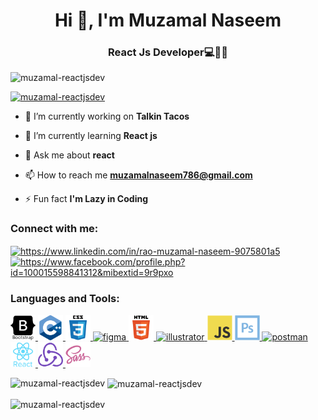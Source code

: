 <h1 align="center">Hi 👋, I'm Muzamal Naseem</h1>
<h3 align="center">React Js Developer💻👨‍💻</h3>

<p align="left"> <img src="https://komarev.com/ghpvc/?username=muzamal-reactjsdev&label=Profile%20views&color=0e75b6&style=flat" alt="muzamal-reactjsdev" /> </p>

<p align="left"> <a href="https://github.com/ryo-ma/github-profile-trophy"><img src="https://github-profile-trophy.vercel.app/?username=muzamal-reactjsdev" alt="muzamal-reactjsdev" /></a> </p>

- 🔭 I’m currently working on **Talkin Tacos**

- 🌱 I’m currently learning **React js**

- 💬 Ask me about **react**

- 📫 How to reach me **muzamalnaseem786@gmail.com**

- ⚡ Fun fact **I'm Lazy in Coding**

<h3 align="left">Connect with me:</h3>
<p align="left">
<a href="https://linkedin.com/in/https://www.linkedin.com/in/rao-muzamal-naseem-9075801a5" target="blank"><img align="center" src="https://raw.githubusercontent.com/rahuldkjain/github-profile-readme-generator/master/src/images/icons/Social/linked-in-alt.svg" alt="https://www.linkedin.com/in/rao-muzamal-naseem-9075801a5" height="30" width="40" /></a>
<a href="https://fb.com/https://www.facebook.com/profile.php?id=100015598841312&mibextid=9r9pxo" target="blank"><img align="center" src="https://raw.githubusercontent.com/rahuldkjain/github-profile-readme-generator/master/src/images/icons/Social/facebook.svg" alt="https://www.facebook.com/profile.php?id=100015598841312&mibextid=9r9pxo" height="30" width="40" /></a>
</p>

<h3 align="left">Languages and Tools:</h3>
<p align="left"> <a href="https://getbootstrap.com" target="_blank" rel="noreferrer"> <img src="https://raw.githubusercontent.com/devicons/devicon/master/icons/bootstrap/bootstrap-plain-wordmark.svg" alt="bootstrap" width="40" height="40"/> </a> <a href="https://www.w3schools.com/cpp/" target="_blank" rel="noreferrer"> <img src="https://raw.githubusercontent.com/devicons/devicon/master/icons/cplusplus/cplusplus-original.svg" alt="cplusplus" width="40" height="40"/> </a> <a href="https://www.w3schools.com/css/" target="_blank" rel="noreferrer"> <img src="https://raw.githubusercontent.com/devicons/devicon/master/icons/css3/css3-original-wordmark.svg" alt="css3" width="40" height="40"/> </a> <a href="https://www.figma.com/" target="_blank" rel="noreferrer"> <img src="https://www.vectorlogo.zone/logos/figma/figma-icon.svg" alt="figma" width="40" height="40"/> </a> <a href="https://www.w3.org/html/" target="_blank" rel="noreferrer"> <img src="https://raw.githubusercontent.com/devicons/devicon/master/icons/html5/html5-original-wordmark.svg" alt="html5" width="40" height="40"/> </a> <a href="https://www.adobe.com/in/products/illustrator.html" target="_blank" rel="noreferrer"> <img src="https://www.vectorlogo.zone/logos/adobe_illustrator/adobe_illustrator-icon.svg" alt="illustrator" width="40" height="40"/> </a> <a href="https://developer.mozilla.org/en-US/docs/Web/JavaScript" target="_blank" rel="noreferrer"> <img src="https://raw.githubusercontent.com/devicons/devicon/master/icons/javascript/javascript-original.svg" alt="javascript" width="40" height="40"/> </a> <a href="https://www.photoshop.com/en" target="_blank" rel="noreferrer"> <img src="https://raw.githubusercontent.com/devicons/devicon/master/icons/photoshop/photoshop-line.svg" alt="photoshop" width="40" height="40"/> </a> <a href="https://postman.com" target="_blank" rel="noreferrer"> <img src="https://www.vectorlogo.zone/logos/getpostman/getpostman-icon.svg" alt="postman" width="40" height="40"/> </a> <a href="https://reactjs.org/" target="_blank" rel="noreferrer"> <img src="https://raw.githubusercontent.com/devicons/devicon/master/icons/react/react-original-wordmark.svg" alt="react" width="40" height="40"/> </a> <a href="https://redux.js.org" target="_blank" rel="noreferrer"> <img src="https://raw.githubusercontent.com/devicons/devicon/master/icons/redux/redux-original.svg" alt="redux" width="40" height="40"/> </a> <a href="https://sass-lang.com" target="_blank" rel="noreferrer"> <img src="https://raw.githubusercontent.com/devicons/devicon/master/icons/sass/sass-original.svg" alt="sass" width="40" height="40"/> </a> </p>

<p><img align="left" src="https://github-readme-stats.vercel.app/api/top-langs?username=muzamal-reactjsdev&show_icons=true&locale=en&layout=compact" alt="muzamal-reactjsdev" /></p>

<p>&nbsp;<img align="center" src="https://github-readme-stats.vercel.app/api?username=muzamal-reactjsdev&show_icons=true&locale=en" alt="muzamal-reactjsdev" /></p>

<p><img align="center" src="https://github-readme-streak-stats.herokuapp.com/?user=muzamal-reactjsdev&" alt="muzamal-reactjsdev" /></p>
